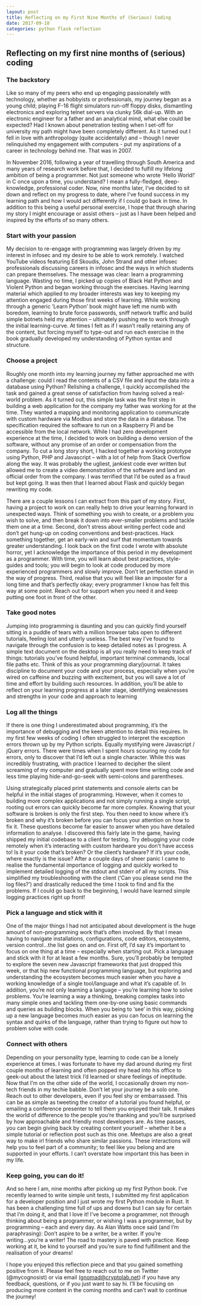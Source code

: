 ```yaml
---
layout: post
title: Reflecting on my First Nine Months of (Serious) Coding
date: 2017-09-10
categories: python flask reflection
---
```


## Reflecting on my first nine months of (serious) coding
### The backstory

Like so many of my peers who end up engaging passionately with technology, whether as hobbyists or professionals, my journey began as a young child; playing F-16 flight simulators run-off floppy disks, dismantling electronics and exploring telnet servers via clunky 56k dial-up. With an electronic engineer for a father and an analytical mind, what else could be expected? Had I known about penetration testing when I set-off for university my path might have been completely different. As it turned out I fell in love with anthropology (quite accidentally) and – though I never relinquished my engagement with computers - put my aspirations of a career in technology behind me. That was in 2007.

In November 2016, following a year of travelling through South America and many years of research work before that, I decided to fulfill my lifelong ambition of being a programmer. Not just someone who wrote ‘Hello World!’ in C once upon a time, you understand? I mean a fully-fledged, deep-knowledge, professional coder. Now, nine months later, I’ve decided to sit down and reflect on my progress to date, where I’ve found success in my learning path and how I would act differently if I could go back in time. In addition to this being a useful personal exercise, I hope that through sharing my story I might encourage or assist others – just as I have been helped and inspired by the efforts of so many others.

### Start with your passion

My decision to re-engage with programming was largely driven by my interest in infosec and my desire to be able to work remotely. I watched YouTube videos featuring Ed Skoudis, John Strand and other infosec professionals discussing careers in infosec and the ways in which students can prepare themselves. The message was clear: learn a programming language. Wasting no time, I picked up copies of Black Hat Python and Violent Python and began working through the exercises. Having learning material which applied to my broader interests was key to keeping my attention engaged during those first weeks of learning. While working through a generic ‘Learn Python’ book might have left me numb with boredom, learning to brute force passwords, sniff network traffic and build simple botnets held my attention – ultimately pushing me to work through the initial learning-curve. At times I felt as if I wasn’t really retaining any of the content, but forcing myself to type-out and run each exercise in the book gradually developed my understanding of Python syntax and structure.

### Choose a project

Roughly one month into my learning journey my father approached me with a challenge: could I read the contents of a CSV file and input the data into a database using Python? Relishing a challenge, I quickly accomplished the task and gained a great sense of satisfaction from having solved a real-world problem. As it turned out, this simple task was the first step in building a web application for the company my father was working for at the time. They wanted a mapping and monitoring application to communicate with custom hardware via Modbus and store the data in a database. The specification required the software to run on a Raspberry Pi and be accessible from the local network. While I had zero development experience at the time, I decided to work on building a demo version of the software, without any promise of an order or compensation from the company. To cut a long story short, I hacked together a working prototype using Python, PHP and Javascript – with a lot of help from Stack Overflow along the way. It was probably the ugliest, jankiest code ever written but allowed me to create a video demonstration of the software and land an official order from the company. I was terrified that I’d be outed as a fraud but kept going. It was then that I learned about Flask and quickly began rewriting my code. 

There are a couple lessons I can extract from this part of my story. First, having a project to work on can really help to drive your learning forward in unexpected ways. Think of something you wish to create, or a problem you wish to solve, and then break it down into ever-smaller problems and tackle them one at a time. Second, don’t stress about writing perfect code and don’t get hung-up on coding conventions and best-practices. Hack something together, get an early-win and surf that momentum towards greater understanding. I look back on the first code I wrote with absolute horror, yet I acknowledge the importance of this period in my development as a programmer. With time, you will learn about best practices, style-guides and tools; you will begin to look at code produced by more experienced programmers and slowly improve. Don’t let perfection stand in the way of progress. Third, realise that you will feel like an imposter for a long time and that’s perfectly okay; every programmer I know has felt this way at some point. Reach out for support when you need it and keep putting one foot in front of the other. 

### Take good notes

Jumping into programming is daunting and you can quickly find yourself sitting in a puddle of tears with a million browser tabs open to different tutorials, feeling lost and utterly useless. The best way I’ve found to navigate through the confusion is to keep detailed notes as I progress. A simple text document on the desktop is all you really need to keep track of things: tutorials you’ve found helpful, important terminal commands, local file paths etc. Think of this as your programming diary/journal. It takes discipline to document your code and your process, especially when you’re wired on caffeine and buzzing with excitement, but you will save a lot of time and effort by building such resources. In addition, you’ll be able to reflect on your learning progress at a later stage, identifying weaknesses and strengths in your code and approach to learning   

### Log all the things

If there is one thing I underestimated about programming, it’s the importance of debugging and the keen attention to detail this requires. In my first few weeks of coding I often struggled to interpret the exception errors thrown up by my Python scripts. Equally mystifying were Javascript / jQuery errors. There were times when I spent hours scouring my code for errors, only to discover that I’d left out a single character. While this was incredibly frustrating, with practice I learned to decipher the silent screaming of my computer and gradually spent more time writing code and less time playing hide-and-go-seek with semi-colons and parentheses.

Using strategically placed print statements and console alerts can be helpful in the initial stages of programming. However, when it comes to building more complex applications and not simply running a single script, rooting out errors can quickly become far more complex. Knowing that your software is broken is only the first step. You then need to know where it’s broken and why it’s broken before you can focus your attention on how to fix it. These questions become far easier to answer when you have detailed information to analyse. I discovered this fairly late in the game, having shipped my initial codebase to a client for testing. Try debugging your code remotely when it’s interacting with custom hardware you don’t have access to! Is it your code that’s broken? Or the client’s hardware? If it’s your code, where exactly is the issue? After a couple days of sheer panic I came to realise the fundamental importance of logging and quickly worked to implement detailed logging of the stdout and stderr of all my scripts. This simplified my troubleshooting with the client (‘Can you please send me the log files?’) and drastically reduced the time I took to find and fix the problems. If I could go back to the beginning, I would have learned simple logging practices right up front!

### Pick a language and stick with it

One of the major things I had not anticipated about development is the huge amount of non-programming work that’s often involved. By that I mean having to navigate installations, configurations, code editors, ecosystems, version control...the list goes on and on. First off, I’d say it’s important to focus on one thing at a time – especially when starting out. Pick a language and stick with it for at least a few months. Sure, you’ll probably be tempted to explore the seven new Javascript frameworks that just dropped this week, or that hip new functional programming language, but exploring and understanding the ecosystem becomes much easier when you have a working knowledge of a single tool/language and what it’s capable of. In addition, you’re not only learning a language – you’re learning how to solve problems. You’re learning a way a thinking, breaking complex tasks into many simple ones and tackling them one-by-one using basic commands and queries as building blocks. When you being to ‘see’ in this way, picking up a new language becomes much easier as you can focus on learning the syntax and quirks of the language, rather than trying to figure out how to problem solve with code.

### Connect with others

Depending on your personality type, learning to code can be a lonely experience at times. I was fortunate to have my dad around during my first couple months of learning and often popped my head into his office to geek-out about the latest trick I’d learned or share feelings of ineptitude. Now that I’m on the other side of the world, I occasionally drown my non-tech friends in my techie babble. Don’t let your journey be a solo one. Reach out to other developers, even if you feel shy or embarrassed. This can be as simple as tweeting the creator of a tutorial you found helpful, or emailing a conference presenter to tell them you enjoyed their talk. It makes the world of difference to the people you’re thanking and you’ll be surprised by how approachable and friendly most developers are. As time passes, you can begin giving back by creating content yourself – whether it be a simple tutorial or reflection post such as this one. Meetups are also a great way to make irl friends who share similar passions. These interactions will help you to feel part of a community; to feel like you belong and are supported in your efforts. I can’t overstate how important this has been in my life.

### Keep going, you can do it!

And so here I am, nine months after picking up my first Python book. I’ve recently learned to write simple unit tests, I submitted my first application for a developer position and I just wrote my first Python module in Rust. It has been a challenging time full of ups and downs but I can say for certain that I’m doing it, and that I love it! I’ve become a programmer, not through thinking about being a programmer, or wishing I was a programmer, but by programming – each and every day. As Alan Watts once said (and I’m paraphrasing): Don’t aspire to be a writer, be a writer. If you’re writing...you’re a writer! The road to mastery is paved with practice. Keep working at it, be kind to yourself and you’re sure to find fulfillment and the realisation of your dreams!

I hope you enjoyed this reflection piece and that you gained something positive from it. Please feel free to reach out to me on Twitter (@mycognosist) or via email (gnomad@cryptolab.net) if you have any feedback, questions, or if you just want to say hi. I’ll be focusing on producing more content in the coming months and can’t wait to continue the journey!
